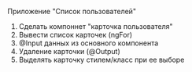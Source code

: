 Приложение "Список пользователей"

1. Сделать компоннет "карточка пользователя"
2. Вывести список карточек (ngFor)
3. @Input данных из основного компонента
4. Удаление карточки (@Output)
5. Выделять карточку стилем/класс при ее выборе